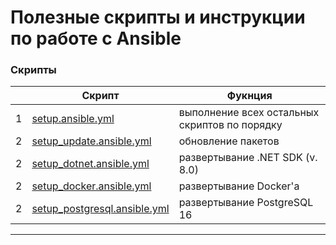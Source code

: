 # Полезные скрипты и инструкции по работе с Ansible

### Скрипты 

||Скрипт|Фукнция|
|---|---|---|
|1|[setup.ansible.yml](./scripts/setup.ansible.yml)|выполнение всех остальных скриптов по порядку|
|2|[setup_update.ansible.yml](./scripts/setup_update.ansible.yml)|обновление пакетов|
|2|[setup_dotnet.ansible.yml](./scripts/setup_dotnet.ansible.yml)|развертывание .NET SDK (v. 8.0)|
|2|[setup_docker.ansible.yml](./scripts/setup_docker.ansible.yml)|развертывание Docker'a|
|2|[setup_postgresql.ansible.yml](./scripts/setup_postgresql.ansible.yml)|развертывание PostgreSQL 16|

---
[setup]: ./scripts/setup.ansible.yml
[setup_update]: ./scripts/setup_update.ansible.yml
[setup_dotnet]: ./scripts/setup_dotnet.ansible.yml
[setup_docker]: ./scripts/setup_docker.ansible.yml
[setup_postgresql]: ./scripts/setup_postgresql.ansible.yml